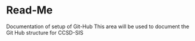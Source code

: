 # Read-Me
Documentation of setup of Git-Hub
This area will be used to document the Git Hub structure for CCSD-SIS
